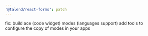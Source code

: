 ```yaml
---
'@talend/react-forms': patch
---
```


fix: build ace (code widget) modes (languages support)
add tools to configure the copy of modes in your apps
